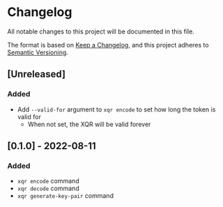 # Changelog

All notable changes to this project will be documented in this file.

The format is based on [Keep a Changelog](https://keepachangelog.com/en/1.0.0/),
and this project adheres to [Semantic Versioning](https://semver.org/spec/v2.0.0.html).

## [Unreleased]

### Added
- Add `--valid-for` argument to `xqr encode` to set how long the token is valid for
  - When not set, the XQR will be valid forever

## [0.1.0] - 2022-08-11
### Added
- `xqr encode` command
- `xqr decode` command
- `xqr generate-key-pair` command
